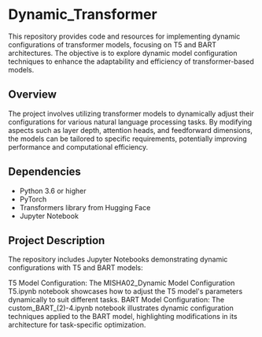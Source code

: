 # Dynamic_Transformer

This repository provides code and resources for implementing dynamic configurations of transformer models, focusing on T5 and BART architectures. The objective is to explore dynamic model configuration techniques to enhance the adaptability and efficiency of transformer-based models.

## Overview
The project involves utilizing transformer models to dynamically adjust their configurations for various natural language processing tasks. By modifying aspects such as layer depth, attention heads, and feedforward dimensions, the models can be tailored to specific requirements, potentially improving performance and computational efficiency.

## Dependencies

- Python 3.6 or higher
- PyTorch
- Transformers library from Hugging Face
- Jupyter Notebook

## Project Description

The repository includes Jupyter Notebooks demonstrating dynamic configurations with T5 and BART models:

T5 Model Configuration: The MISHA02_Dynamic Model Configuration T5.ipynb notebook showcases how to adjust the T5 model's parameters dynamically to suit different tasks.
BART Model Configuration: The custom_BART_(2)-4.ipynb notebook illustrates dynamic configuration techniques applied to the BART model, highlighting modifications in its architecture for task-specific optimization.

